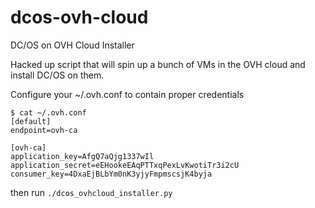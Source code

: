 # dcos-ovh-cloud
DC/OS on OVH Cloud Installer

Hacked up script that will spin up a bunch of VMs in the OVH cloud and install DC/OS on them.

Configure your ~/.ovh.conf to contain proper credentials


```
$ cat ~/.ovh.conf
[default]
endpoint=ovh-ca

[ovh-ca]
application_key=AfgQ7aQjg1337wIl
application_secret=eEHookeEAqPTTxqPexLvKwotiTr3i2cU
consumer_key=4DxaEjBLbYm0nK3yjyFmpmscsjK4byja
```

then run `./dcos_ovhcloud_installer.py`